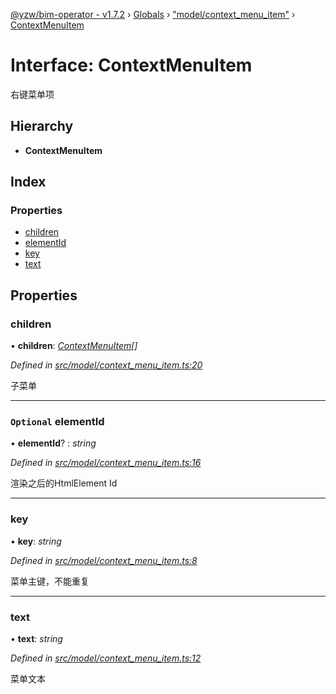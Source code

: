 [@yzw/bim-operator - v1.7.2](../README.md) › [Globals](../globals.md) › ["model/context_menu_item"](../modules/_model_context_menu_item_.md) › [ContextMenuItem](_model_context_menu_item_.contextmenuitem.md)

# Interface: ContextMenuItem

右键菜单项

## Hierarchy

* **ContextMenuItem**

## Index

### Properties

* [children](_model_context_menu_item_.contextmenuitem.md#children)
* [elementId](_model_context_menu_item_.contextmenuitem.md#optional-elementid)
* [key](_model_context_menu_item_.contextmenuitem.md#key)
* [text](_model_context_menu_item_.contextmenuitem.md#text)

## Properties

###  children

• **children**: *[ContextMenuItem](_model_context_menu_item_.contextmenuitem.md)[]*

*Defined in [src/model/context_menu_item.ts:20](https://github.com/youkaisteve/bim-operator/blob/e2ba6fb/src/model/context_menu_item.ts#L20)*

子菜单

___

### `Optional` elementId

• **elementId**? : *string*

*Defined in [src/model/context_menu_item.ts:16](https://github.com/youkaisteve/bim-operator/blob/e2ba6fb/src/model/context_menu_item.ts#L16)*

渲染之后的HtmlElement Id

___

###  key

• **key**: *string*

*Defined in [src/model/context_menu_item.ts:8](https://github.com/youkaisteve/bim-operator/blob/e2ba6fb/src/model/context_menu_item.ts#L8)*

菜单主键，不能重复

___

###  text

• **text**: *string*

*Defined in [src/model/context_menu_item.ts:12](https://github.com/youkaisteve/bim-operator/blob/e2ba6fb/src/model/context_menu_item.ts#L12)*

菜单文本
